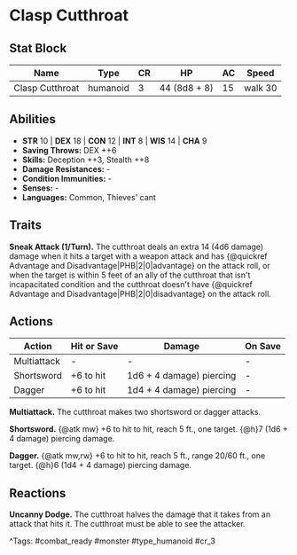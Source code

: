 # Clasp Cutthroat

## Stat Block

| Name | Type | CR | HP | AC | Speed |
|------|------|----|----|----|-------|
| Clasp Cutthroat | humanoid | 3 | 44 (8d8 + 8) | 15 | walk 30 |

## Abilities

- **STR** 10 | **DEX** 18 | **CON** 12 | **INT** 8 | **WIS** 14 | **CHA** 9
- **Saving Throws:** DEX ++6  
- **Skills:** Deception ++3, Stealth ++8  
- **Damage Resistances:** -  
- **Condition Immunities:** -  
- **Senses:** -  
- **Languages:** Common, Thieves' cant

## Traits

**Sneak Attack (1/Turn).** The cutthroat deals an extra 14 (4d6 damage) damage when it hits a target with a weapon attack and has {@quickref Advantage and Disadvantage|PHB|2|0|advantage} on the attack roll, or when the target is within 5 feet of an ally of the cutthroat that isn't incapacitated condition and the cutthroat doesn't have {@quickref Advantage and Disadvantage|PHB|2|0|disadvantage} on the attack roll.


## Actions

| Action | Hit or Save | Damage | On Save |
|--------|--------------|--------|----------|
| Multiattack | - | - | - |
| Shortsword | +6 to hit | 1d6 + 4 damage) piercing | - |
| Dagger | +6 to hit | 1d4 + 4 damage) piercing | - |

**Multiattack.** The cutthroat makes two shortsword or dagger attacks.

**Shortsword.** {@atk mw} +6 to hit to hit, reach 5 ft., one target. {@h}7 (1d6 + 4 damage) piercing damage.

**Dagger.** {@atk mw,rw} +6 to hit to hit, reach 5 ft., range 20/60 ft., one target. {@h}6 (1d4 + 4 damage) piercing damage.

## Reactions

**Uncanny Dodge.** The cutthroat halves the damage that it takes from an attack that hits it. The cutthroat must be able to see the attacker.



^Tags: #combat_ready #monster #type_humanoid #cr_3